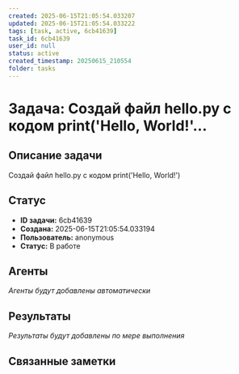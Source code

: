 ```yaml
---
created: 2025-06-15T21:05:54.033207
updated: 2025-06-15T21:05:54.033222
tags: [task, active, 6cb41639]
task_id: 6cb41639
user_id: null
status: active
created_timestamp: 20250615_210554
folder: tasks
---
```


# Задача: Создай файл hello.py с кодом print('Hello, World!'...

## Описание задачи

Создай файл hello.py с кодом print('Hello, World!')

## Статус
- **ID задачи:** 6cb41639
- **Создана:** 2025-06-15T21:05:54.033194
- **Пользователь:** anonymous
- **Статус:** В работе

## Агенты
*Агенты будут добавлены автоматически*

## Результаты
*Результаты будут добавлены по мере выполнения*

## Связанные заметки
